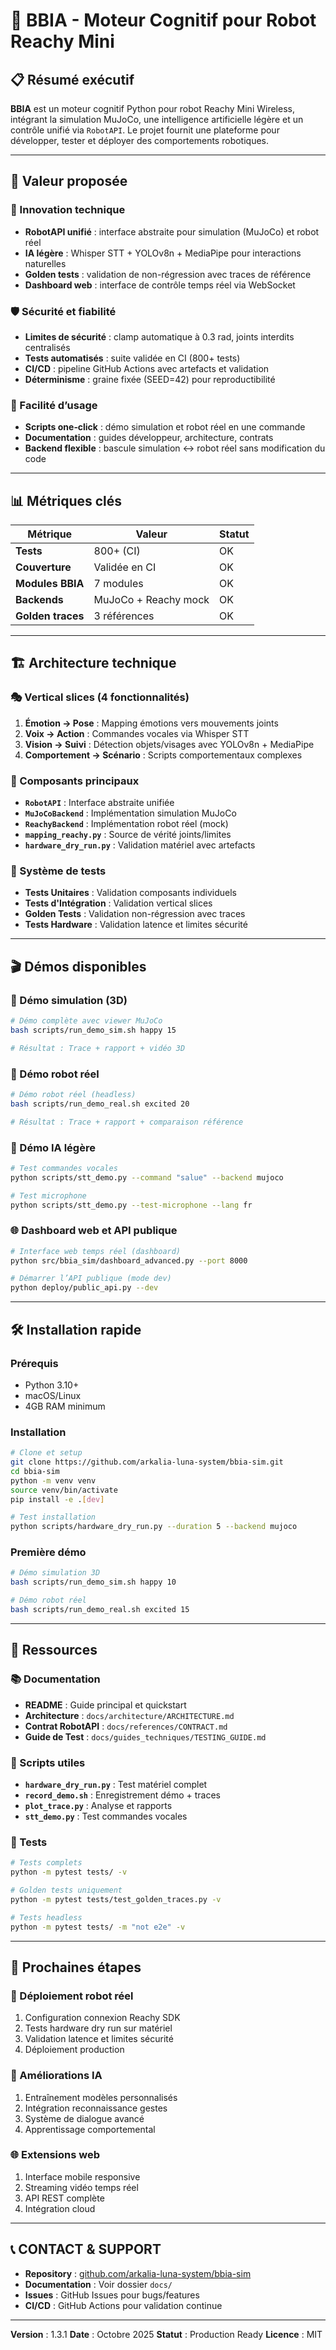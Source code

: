 # 🤖 BBIA - Moteur Cognitif pour Robot Reachy Mini

## 📋 **Résumé exécutif**

**BBIA** est un moteur cognitif Python pour robot Reachy Mini Wireless, intégrant la simulation MuJoCo, une intelligence artificielle légère et un contrôle unifié via `RobotAPI`. Le projet fournit une plateforme pour développer, tester et déployer des comportements robotiques.

---

## 🎯 **Valeur proposée**

### **🔬 Innovation technique**
- **RobotAPI unifié** : interface abstraite pour simulation (MuJoCo) et robot réel
- **IA légère** : Whisper STT + YOLOv8n + MediaPipe pour interactions naturelles
- **Golden tests** : validation de non-régression avec traces de référence
- **Dashboard web** : interface de contrôle temps réel via WebSocket

### **🛡️ Sécurité et fiabilité**
- **Limites de sécurité** : clamp automatique à 0.3 rad, joints interdits centralisés
- **Tests automatisés** : suite validée en CI (800+ tests)
- **CI/CD** : pipeline GitHub Actions avec artefacts et validation
- **Déterminisme** : graine fixée (SEED=42) pour reproductibilité

### **🚀 Facilité d’usage**
- **Scripts one‑click** : démo simulation et robot réel en une commande
- **Documentation** : guides développeur, architecture, contrats
- **Backend flexible** : bascule simulation ↔ robot réel sans modification du code

---

## 📊 **Métriques clés**

| Métrique | Valeur | Statut |
|----------|--------|--------|
| **Tests** | 800+ (CI) | OK |
| **Couverture** | Validée en CI | OK |
| **Modules BBIA** | 7 modules | OK |
| **Backends** | MuJoCo + Reachy mock | OK |
| **Golden traces** | 3 références | OK |

---

## 🏗️ **Architecture technique**

### **🎭 Vertical slices (4 fonctionnalités)**
1. **Émotion → Pose** : Mapping émotions vers mouvements joints
2. **Voix → Action** : Commandes vocales via Whisper STT
3. **Vision → Suivi** : Détection objets/visages avec YOLOv8n + MediaPipe
4. **Comportement → Scénario** : Scripts comportementaux complexes

### **🔧 Composants principaux**
- **`RobotAPI`** : Interface abstraite unifiée
- **`MuJoCoBackend`** : Implémentation simulation MuJoCo
- **`ReachyBackend`** : Implémentation robot réel (mock)
- **`mapping_reachy.py`** : Source de vérité joints/limites
- **`hardware_dry_run.py`** : Validation matériel avec artefacts

### **🧪 Système de tests**
- **Tests Unitaires** : Validation composants individuels
- **Tests d'Intégration** : Validation vertical slices
- **Golden Tests** : Validation non-régression avec traces
- **Tests Hardware** : Validation latence et limites sécurité

---

## 🎬 **Démos disponibles**

### **🎥 Démo simulation (3D)**
```bash
# Démo complète avec viewer MuJoCo
bash scripts/run_demo_sim.sh happy 15

# Résultat : Trace + rapport + vidéo 3D
```

### **🤖 Démo robot réel**
```bash
# Démo robot réel (headless)
bash scripts/run_demo_real.sh excited 20

# Résultat : Trace + rapport + comparaison référence
```

### **🎤 Démo IA légère**
```bash
# Test commandes vocales
python scripts/stt_demo.py --command "salue" --backend mujoco

# Test microphone
python scripts/stt_demo.py --test-microphone --lang fr
```

### **🌐 Dashboard web et API publique**
```bash
# Interface web temps réel (dashboard)
python src/bbia_sim/dashboard_advanced.py --port 8000

# Démarrer l’API publique (mode dev)
python deploy/public_api.py --dev
```

---

## 🛠️ **Installation rapide**

### **Prérequis**
- Python 3.10+
- macOS/Linux
- 4GB RAM minimum

### **Installation**
```bash
# Clone et setup
git clone https://github.com/arkalia-luna-system/bbia-sim.git
cd bbia-sim
python -m venv venv
source venv/bin/activate
pip install -e .[dev]

# Test installation
python scripts/hardware_dry_run.py --duration 5 --backend mujoco
```

### **Première démo**
```bash
# Démo simulation 3D
bash scripts/run_demo_sim.sh happy 10

# Démo robot réel
bash scripts/run_demo_real.sh excited 15
```

---

## 🔗 **Ressources**

### **📚 Documentation**
- **README** : Guide principal et quickstart
- **Architecture** : `docs/architecture/ARCHITECTURE.md`
- **Contrat RobotAPI** : `docs/references/CONTRACT.md`
- **Guide de Test** : `docs/guides_techniques/TESTING_GUIDE.md`

### **🎯 Scripts utiles**
- **`hardware_dry_run.py`** : Test matériel complet
- **`record_demo.sh`** : Enregistrement démo + traces
- **`plot_trace.py`** : Analyse et rapports
- **`stt_demo.py`** : Test commandes vocales

### **🧪 Tests**
```bash
# Tests complets
python -m pytest tests/ -v

# Golden tests uniquement
python -m pytest tests/test_golden_traces.py -v

# Tests headless
python -m pytest tests/ -m "not e2e" -v
```

---

## 🎯 **Prochaines étapes**

### **🚀 Déploiement robot réel**
1. Configuration connexion Reachy SDK
2. Tests hardware dry run sur matériel
3. Validation latence et limites sécurité
4. Déploiement production

### **🧠 Améliorations IA**
1. Entraînement modèles personnalisés
2. Intégration reconnaissance gestes
3. Système de dialogue avancé
4. Apprentissage comportemental

### **🌐 Extensions web**
1. Interface mobile responsive
2. Streaming vidéo temps réel
3. API REST complète
4. Intégration cloud

---

## 📞 **CONTACT & SUPPORT**

- **Repository** : [github.com/arkalia-luna-system/bbia-sim](https://github.com/arkalia-luna-system/bbia-sim)
- **Documentation** : Voir dossier `docs/`
- **Issues** : GitHub Issues pour bugs/features
- **CI/CD** : GitHub Actions pour validation continue

---

**Version** : 1.3.1
**Date** : Octobre 2025
**Statut** : Production Ready
**Licence** : MIT
